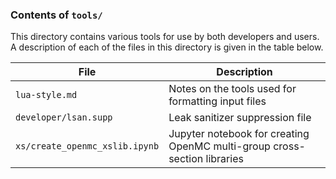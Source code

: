### Contents of `tools/`

This directory contains various tools for use by both developers and users.
A description of each of the files in this directory is given in the table below.

| File | Description |
| ---- | ----------- |
| `lua-style.md`                 | Notes on the tools used for formatting input files | 
| `developer/lsan.supp`          | Leak sanitizer suppression file |
| `xs/create_openmc_xslib.ipynb` | Jupyter notebook for creating OpenMC multi-group cross-section libraries |

